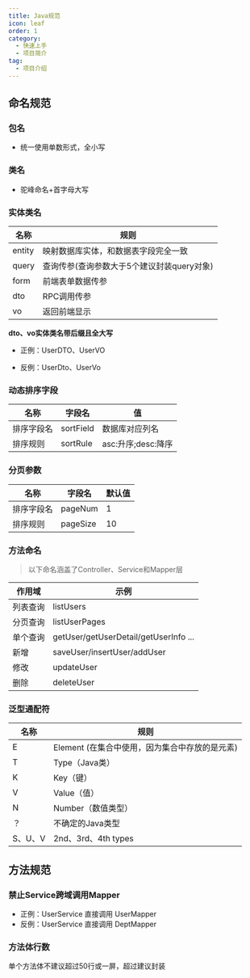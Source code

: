 ```yaml
---
title: Java规范
icon: leaf
order: 1
category:
  - 快速上手
  - 项目简介
tag:
  - 项目介绍
---
```



## 命名规范

### 包名
- 统一使用单数形式，全小写

### 类名
- 驼峰命名+首字母大写

### 实体类名
  
| 名称   | 规则                                       |
| ------ | ------------------------------------------ |
| entity | 映射数据库实体，和数据表字段完全一致       |
| query  | 查询传参(查询参数大于5个建议封装query对象) |
| form   | 前端表单数据传参                           |
| dto    | RPC调用传参                                |
| vo     | 返回前端显示               |



**dto、vo实体类名带后缀且全大写**
  
- 正例：UserDTO、UserVO

- 反例：UserDto、UserVo

### 动态排序字段

| 名称       | 字段名    | 值                 |
| ---------- | --------- | ------------------ |
| 排序字段名 | sortField | 数据库对应列名     |
| 排序规则   | sortRule   | asc:升序;desc:降序 |

### 分页参数

| 名称       | 字段名   | 默认值 |
| ---------- | -------- | ------ |
| 排序字段名 | pageNum  | 1      |
| 排序规则   | pageSize | 10     |

### 方法命名

> 以下命名涵盖了Controller、Service和Mapper层

| 作用域   | 示例                                  |
| -------- | ------------------------------------- |
| 列表查询 | listUsers                             |
| 分页查询 | listUserPages                      |
| 单个查询 | getUser/getUserDetail/getUserInfo ... |
| 新增     | saveUser/insertUser/addUser           |
| 修改     | updateUser                            |
| 删除     | deleteUser                            |

### 泛型通配符

| 名称    | 规则                                           |
| ------- | ---------------------------------------------- |
| E       | Element (在集合中使用，因为集合中存放的是元素) |
| T       | Type（Java类）                                 |
| K       | Key（键）                                      |
| V       | Value（值）                                    |
| N       | Number（数值类型）                             |
| ？      | 不确定的Java类型                               |
| S、U、V | 2nd、3rd、4th types                            |


## 方法规范


### 禁止Service跨域调用Mapper

- 正例：UserService 直接调用 UserMapper
- 反例：UserService 直接调用 DeptMapper


### 方法体行数

单个方法体不建议超过50行或一屏，超过建议封装